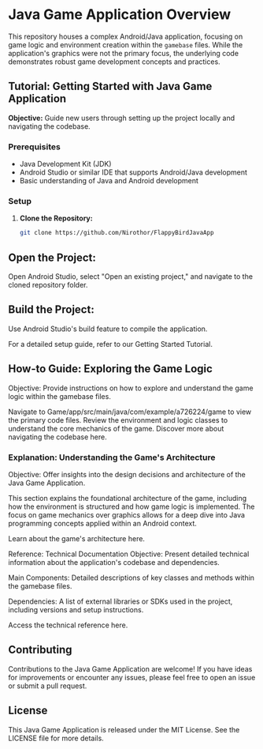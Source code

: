 # Java Game Application Overview

This repository houses a complex Android/Java application, focusing on game logic and environment creation within the `gamebase` files. While the application's graphics were not the primary focus, the underlying code demonstrates robust game development concepts and practices.

## Tutorial: Getting Started with Java Game Application

**Objective:** Guide new users through setting up the project locally and navigating the codebase.

### Prerequisites

- Java Development Kit (JDK)
- Android Studio or similar IDE that supports Android/Java development
- Basic understanding of Java and Android development

### Setup

1. **Clone the Repository:**
   ```bash
   git clone https://github.com/Nirothor/FlappyBirdJavaApp

## Open the Project:
Open Android Studio, select "Open an existing project," and navigate to the cloned repository folder.

## Build the Project:
Use Android Studio's build feature to compile the application.

For a detailed setup guide, refer to our Getting Started Tutorial.

## How-to Guide: Exploring the Game Logic
Objective: Provide instructions on how to explore and understand the game logic within the gamebase files.

Navigate to Game/app/src/main/java/com/example/a726224/game to view the primary code files.
Review the environment and logic classes to understand the core mechanics of the game.
Discover more about navigating the codebase here.

### Explanation: Understanding the Game's Architecture
Objective: Offer insights into the design decisions and architecture of the Java Game Application.

This section explains the foundational architecture of the game, including how the environment is structured and how game logic is implemented. The focus on game mechanics over graphics allows for a deep dive into Java programming concepts applied within an Android context.

Learn about the game's architecture here.

Reference: Technical Documentation
Objective: Present detailed technical information about the application's codebase and dependencies.

Main Components:
Detailed descriptions of key classes and methods within the gamebase files.

Dependencies:
A list of external libraries or SDKs used in the project, including versions and setup instructions.

Access the technical reference here.

## Contributing
Contributions to the Java Game Application are welcome! If you have ideas for improvements or encounter any issues, please feel free to open an issue or submit a pull request.

## License
This Java Game Application is released under the MIT License. See the LICENSE file for more details.
